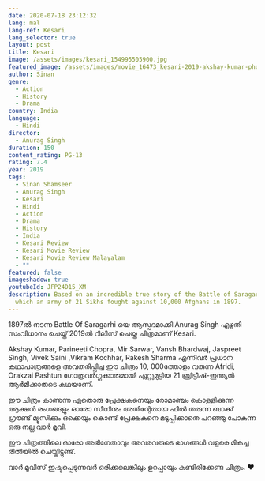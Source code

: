 ```yaml
---
date: 2020-07-18 23:12:32
lang: mal
lang-ref: Kesari
lang_selector: true
layout: post
title: Kesari
image: /assets/images/kesari_154995505900.jpg
featured_image: /assets/images/movie_16473_kesari-2019-akshay-kumar-photos-images-64298.jpg
author: Sinan
genre:
  - Action
  - History
  - Drama
country: India
language:
  - Hindi
director:
  - Anurag Singh
duration: 150
content_rating: PG-13
rating: 7.4
year: 2019
tags:
  - Sinan Shamseer
  - Anurag Singh
  - Kesari
  - Hindi
  - Action
  - Drama
  - History
  - India
  - Kesari Review
  - Kesari Movie Review
  - Kesari Movie Review Malayalam
  - ""
featured: false
imageshadow: true
youtubeId: JFP24D15_XM
description: Based on an incredible true story of the Battle of Saragarhi in
  which an army of 21 Sikhs fought against 10,000 Afghans in 1897.
---
```

1897ൽ നടന്ന Battle Of Saragarhi യെ ആസ്പദമാക്കി Anurag Singh എഴുതി സംവിധാനം ചെയ്ത് 2019ൽ റിലീസ് ചെയ്ത ചിത്രമാണ് Kesari. 

Akshay Kumar, Parineeti Chopra, Mir Sarwar, Vansh Bhardwaj, Jaspreet Singh, Vivek Saini ,Vikram Kochhar,  Rakesh Sharma എന്നിവർ പ്രധാന കഥാപാത്രങ്ങളെ  അവതരിപ്പിച്ച ഈ ചിത്രം 10, 000ത്തോളം വരുന്ന Afridi,  Orakzai Pashtun ഗോത്രവർഗ്ഗക്കാരുമായി ഏറ്റുമുട്ടിയ 21 ബ്രിട്ടീഷ്-ഇന്ത്യൻ ആർമിക്കാരുടെ കഥയാണ്. 

ഈ ചിത്രം കാണുന്ന ഏതൊരു പ്രേക്ഷകനെയും രോമാഞ്ചം കൊള്ളിക്കുന്ന ആക്ഷൻ രംഗങ്ങളും ഓരോ സീനിനും അതിന്റേതായ ഫീൽ തരുന്ന ബാക്ക് ഗ്രൗണ്ട് മ്യൂസിക്കും  ഒക്കെയും കൊണ്ട് പ്രേക്ഷകനെ മടുപ്പിക്കാതെ പറഞ്ഞു പോകുന്ന ഒരു നല്ല വാർ മൂവി. 

ഈ ചിത്രത്തിലെ ഓരോ അഭിനേതാവും അവരവരുടെ ഭാഗങ്ങൾ വളരെ മികച്ച രീതിയിൽ ചെയ്തിട്ടുണ്ട്. 

വാർ മൂവീസ് ഇഷ്ടപ്പെടുന്നവർ ഒരിക്കലെങ്കിലും ഉറപ്പായും കണ്ടിരിക്കേണ്ട ചിത്രം. ❤